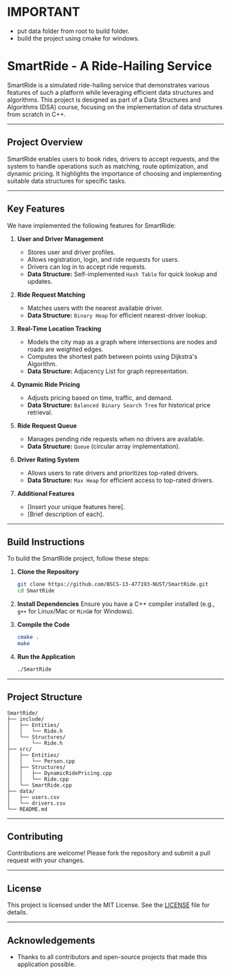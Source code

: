 # IMPORTANT

- put data folder from root to build folder.
- build the project using cmake for windows.

# SmartRide - A Ride-Hailing Service

SmartRide is a simulated ride-hailing service that demonstrates various features of such a platform while leveraging efficient data structures and algorithms. This project is designed as part of a Data Structures and Algorithms (DSA) course, focusing on the implementation of data structures from scratch in C++.

---

## Project Overview

SmartRide enables users to book rides, drivers to accept requests, and the system to handle operations such as matching, route optimization, and dynamic pricing. It highlights the importance of choosing and implementing suitable data structures for specific tasks.

---

## Key Features

We have implemented the following features for SmartRide:

1. **User and Driver Management**

   - Stores user and driver profiles.
   - Allows registration, login, and ride requests for users.
   - Drivers can log in to accept ride requests.
   - **Data Structure:** Self-implemented `Hash Table` for quick lookup and updates.

2. **Ride Request Matching**

   - Matches users with the nearest available driver.
   - **Data Structure:** `Binary Heap` for efficient nearest-driver lookup.

3. **Real-Time Location Tracking**

   - Models the city map as a graph where intersections are nodes and roads are weighted edges.
   - Computes the shortest path between points using Dijkstra's Algorithm.
   - **Data Structure:** Adjacency List for graph representation.

4. **Dynamic Ride Pricing**

   - Adjusts pricing based on time, traffic, and demand.
   - **Data Structure:** `Balanced Binary Search Tree` for historical price retrieval.

5. **Ride Request Queue**

   - Manages pending ride requests when no drivers are available.
   - **Data Structure:** `Queue` (circular array implementation).

6. **Driver Rating System**

   - Allows users to rate drivers and prioritizes top-rated drivers.
   - **Data Structure:** `Max Heap` for efficient access to top-rated drivers.

7. **Additional Features**
   - [Insert your unique features here].
   - [Brief description of each].

---

## Build Instructions

To build the SmartRide project, follow these steps:

1. **Clone the Repository**

   ```sh
   git clone https://github.com/BSCS-13-477193-NUST/SmartRide.git
   cd SmartRide
   ```

2. **Install Dependencies**
   Ensure you have a C++ compiler installed (e.g., `g++` for Linux/Mac or `MinGW` for Windows).

3. **Compile the Code**

   ```sh
   cmake .
   make
   ```

4. **Run the Application**

   ```sh
   ./SmartRide
   ```

---

## Project Structure

```
SmartRide/
├── include/
│   ├── Entities/
│   │   └── Ride.h
│   └── Structures/
│       └── Ride.h
├── src/
│   ├── Entities/
│   │   └── Person.cpp
│   ├── Structures/
│   │   ├── DynamicRidePricing.cpp
│   │   └── Ride.cpp
│   └── SmartRide.cpp
├── data/
│   ├── users.csv
│   └── drivers.csv
└── README.md
```

---

## Contributing

Contributions are welcome! Please fork the repository and submit a pull request with your changes.

---

## License

This project is licensed under the MIT License. See the [LICENSE](LICENSE) file for details.

---

## Acknowledgements

- Thanks to all contributors and open-source projects that made this application possible.

